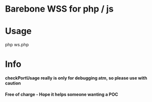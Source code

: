 # Barebone WSS for php / js

# Usage 
php ws.php

# Info
#### checkPortUsage really is only for debugging atm, so please use with caution
#### Free of charge - Hope it helps someone wanting a POC